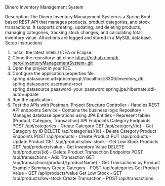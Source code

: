 Dinero Inventory Management System

Description
The Dinero Inventory Management System is a Spring Boot-based REST API that manages products, product categories, and stock transactions. It supports creating, updating, and deleting products, managing categories, tracking stock changes, and calculating total inventory value. All actions are logged and stored in a MySQL database.
Setup Instructions
1. Install the latest IntelliJ IDEA or Eclipse.
2. Clone the repository:
   git clone https://github.com/di-nero/InventoryManagementSystem-.git
3. Open the project in your IDE.
4. Configure the application.properties file:
   spring.datasource.url=jdbc:mysql://localhost:3306/inventory_db
   spring.datasource.username=root
   spring.datasource.password=your_password
   spring.jpa.hibernate.ddl-auto=update
5. Run the application.
6. Test the APIs with Postman.
 Project Structure
Controller - Handles REST API endpoints
Service - Contains the business logic
Repository - Manages database operations using JPA
Entities - Represent tables (Product, Category, Transaction)
 API Endpoints
    Category Endpoints
POST /api/categories - Create Category
GET /api/category/{id} - Get Category by ID
DELETE /api/categories/{id} - Delete Category
 Product Endpoints
POST /api/products - Create Product
PUT /api/products - Update Product
GET /api/products/low-stock - Get Low Stock Products
GET /api/products/value - Get Inventory Value
DELETE /api/products/{id} - Delete Product
 Transaction Endpoints
POST /api/transactions - Add Transaction
GET /api/transactions/product/{productName} - Get Transactions by Product
 Example Summary
Create Category - POST /api/categories
Get Product Value - GET /api/products/value
Get Low Stock - GET /api/products/low-stock
Create Transaction - POST /api/transactions
